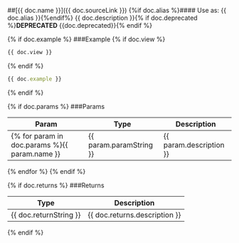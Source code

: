 ##<a name="{{ doc.name | slugify }}"></a>[{{ doc.name }}]({{ doc.sourceLink }})
{%if doc.alias %}#### Use as: {{ doc.alias }}{%endif%}
{{ doc.description }}{% if doc.deprecated %}**DEPRECATED** {{doc.deprecated}}{% endif %}

{% if doc.example %}
###Example
{% if doc.view %}
```html
{{ doc.view }}
```
{% endif %}
```javascript
{{ doc.example }}
```
{% endif %}

{% if doc.params %}
###Params

Param | Type | Description
--- | --- | ---
{% for param in doc.params %}{{ param.name }} | {{ param.paramString }} | {{ param.description }}
{% endfor %}
{% endif %}

{% if doc.returns %}
###Returns

Type | Description
--- | ---
{{ doc.returnString }} | {{ doc.returns.description }}
{% endif %}
